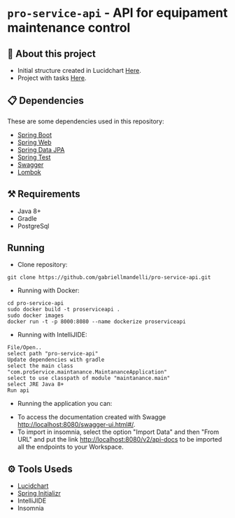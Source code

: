 # `pro-service-api` - API for equipament maintenance control

## 🚀 About this project
* Initial structure created in Lucidchart [Here](https://app.lucidchart.com/documents/view/6ea3307a-4101-428a-98a0-7faa121aaff1).
* Project with tasks [Here](https://github.com/gabriellmandelli/pro-service-api/projects).

## 📋 Dependencies
These are some dependencies used in this repository:
- [Spring Boot](https://spring.io/projects/spring-boot)
- [Spring Web](https://docs.spring.io/spring-boot/docs/2.2.6.RELEASE/reference/htmlsingle/#boot-features-developing-web-applications)
- [Spring Data JPA](https://docs.spring.io/spring-boot/docs/2.2.6.RELEASE/reference/htmlsingle/#boot-features-jpa-and-spring-data)
- [Spring Test](https://docs.spring.io/spring-boot/docs/2.2.6.RELEASE/reference/htmlsingle/#boot-features-testing)
- [Swagger](https://swagger.io/)
- [Lombok](https://projectlombok.org/)

## ⚒ Requirements
- Java 8+
- Gradle
- PostgreSql

## Running
 - Clone repository:
```
git clone https://github.com/gabriellmandelli/pro-service-api.git
```

 - Running with Docker:
```
cd pro-service-api
sudo docker build -t proserviceapi .	
sudo docker images	
docker run -t -p 8000:8080 --name dockerize proserviceapi
```

- Running with IntelliJIDE:
```
File/Open..
select path "pro-service-api"
Update dependencies with gradle
select the main class "com.proService.maintanance.MaintananceApplication"
select to use classpath of module "maintanance.main"
select JRE Java 8+
Run api
```

- Running the application you can:
 * To access the documentation created with Swagge [http://localhost:8080/swagger-ui.html#/](http://localhost:8080/swagger-ui.html#/).
 * To import in insomnia, select the option "Import Data" and then "From URL" and put the link [http://localhost:8080/v2/api-docs](http://localhost:8080/v2/api-docs) to be imported all the endpoints to your Workspace.


## :gear: Tools Useds
- [Lucidchart](https://app.lucidchart.com/)
- [Spring Initializr](https://start.spring.io/)
- IntelliJIDE
- Insomnia
